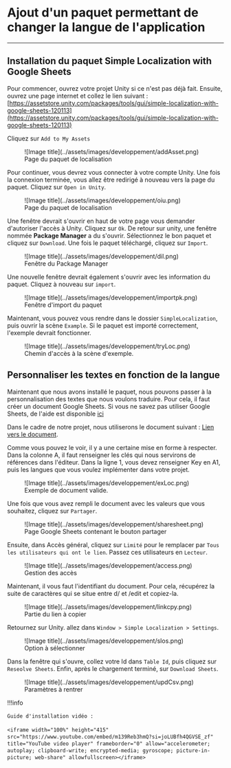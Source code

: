 # Ajout d'un paquet permettant de changer la langue de l'application

***

## Installation du paquet Simple Localization with Google Sheets

Pour commencer, ouvrez votre projet Unity si ce n'est pas déjà fait. Ensuite, ouvrez une page internet et collez le lien suivant : [https://assetstore.unity.com/packages/tools/gui/simple-localization-with-google-sheets-120113](https://assetstore.unity.com/packages/tools/gui/simple-localization-with-google-sheets-120113)

Cliquez sur `Add to My Assets` 

<figure markdown="span">
    ![Image title](../assets/images/developpement/addAsset.png)
    <figcaption>Page du paquet de localisation</figcaption>
</figure>

Pour continuer, vous devrez vous connecter à votre compte Unity. Une fois la connexion terminée, vous allez être redirigé à nouveau vers la page du paquet. Cliquez sur `Open in Unity`.

<figure markdown="span">
    ![Image title](../assets/images/developpement/oiu.png)
    <figcaption>Page du paquet de localisation</figcaption>
</figure>

Une fenêtre devrait s'ouvrir en haut de votre page vous demander d'autoriser l'accès à Unity. Cliquez sur `Ok`.
De retour sur unity, une fenêtre nommée **Package Manager** a du s'ouvrir. Sélectionnez le bon paquet et cliquez sur `Download`.
Une fois le paquet téléchargé, cliquez sur `Import`.

<figure markdown="span">
    ![Image title](../assets/images/developpement/dil.png)
    <figcaption>Fenêtre du Package Manager</figcaption>
</figure>

Une nouvelle fenêtre devrait également s'ouvrir avec les information du paquet. Cliquez à nouveau sur `import`.

<figure markdown="span">
    ![Image title](../assets/images/developpement/importpk.png)
    <figcaption>Fenêtre d'import du paquet</figcaption>
</figure>

Maintenant, vous pouvez vous rendre dans le dossier `SimpleLocalization`, puis ouvrir la scène `Example`. Si le paquet est importé correctement, l'exemple devrait fonctionner.

<figure markdown="span">
    ![Image title](../assets/images/developpement/tryLoc.png)
    <figcaption>Chemin d'accès à la scène d'exemple.</figcaption>
</figure>

## Personnaliser les textes en fonction de la langue

Maintenant que nous avons installé le paquet, nous pouvons passer à la personnalisation des textes que nous voulons traduire.
Pour cela, il faut créer un document Google Sheets. Si vous ne savez pas utiliser Google Sheets, de l'aide est disponible [ici](https://support.google.com/docs/answer/6000292?hl=fr&co=GENIE.Platform%3DDesktop)

Dans le cadre de notre projet, nous utiliserons le document suivant : [Lien vers le document](https://docs.google.com/spreadsheets/d/1xfL971gDXXS4rqXUoYytgwJEXiCeQBecHuoCRmkeasQ/edit#gid=0).

Comme vous pouvez le voir, il y a une certaine mise en forme à respecter. Dans la colonne A, il faut renseigner les clés qui nous servirons de références dans l'éditeur. Dans la ligne 1, vous devez renseigner Key en A1, puis les langues que vous voulez implémenter dans votre projet. 

<figure markdown="span">
    ![Image title](../assets/images/developpement/exLoc.png)
    <figcaption>Exemple de document valide.</figcaption>
</figure>

Une fois que vous avez rempli le document avec les valeurs que vous souhaitez, cliquez sur `Partager`.

<figure markdown="span">
    ![Image title](../assets/images/developpement/sharesheet.png)
    <figcaption>Page Google Sheets contenant le bouton partager</figcaption>
</figure>

Ensuite, dans Accès général, cliquez sur `Limité` pour le remplacer par `Tous les utilisateurs qui ont le lien`. Passez ces utilisateurs en `Lecteur`.

<figure markdown="span">
    ![Image title](../assets/images/developpement/access.png)
    <figcaption>Gestion des accès</figcaption>
</figure>

Maintenant, il vous faut l'identifiant du document. Pour cela, récupérez la suite de caractères qui se situe entre d/ et /edit et copiez-la. 

<figure markdown="span">
    ![Image title](../assets/images/developpement/linkcpy.png)
    <figcaption>Partie du lien à copier</figcaption>
</figure>

Retournez sur Unity. allez dans `Window > Simple Localization > Settings`.

<figure markdown="span">
    ![Image title](../assets/images/developpement/slos.png)
    <figcaption>Option à sélectionner</figcaption>
</figure>

Dans la fenêtre qui s'ouvre, collez votre Id dans `Table Id`, puis cliquez sur `Reseolve Sheets`. Enfin, après le chargement terminé, sur `Download Sheets`.

<figure markdown="span">
    ![Image title](../assets/images/developpement/updCsv.png)
    <figcaption>Paramètres à rentrer</figcaption>
</figure>

!!!info

    Guide d'installation vidéo :

    <iframe width="100%" height="415" src="https://www.youtube.com/embed/m139Reb3hmQ?si=joLUBfh4QGVSE_zf" title="YouTube video player" frameborder="0" allow="accelerometer; autoplay; clipboard-write; encrypted-media; gyroscope; picture-in-picture; web-share" allowfullscreen></iframe>
